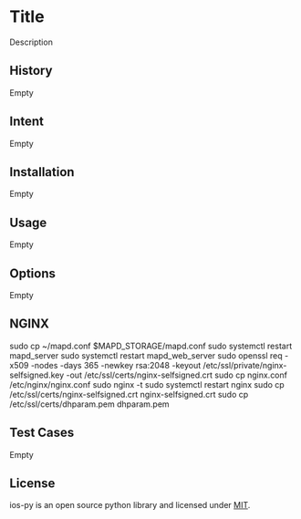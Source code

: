 # Title
Description

## History
Empty

## Intent
Empty

## Installation
Empty

## Usage
Empty

## Options
Empty

## NGINX
sudo cp ~/mapd.conf $MAPD_STORAGE/mapd.conf
sudo systemctl restart mapd_server
sudo systemctl restart mapd_web_server
 sudo openssl req -x509 -nodes -days 365 -newkey rsa:2048 -keyout /etc/ssl/private/nginx-selfsigned.key -out /etc/ssl/certs/nginx-selfsigned.crt
sudo cp nginx.conf /etc/nginx/nginx.conf 
sudo nginx -t
sudo systemctl restart nginx
sudo cp /etc/ssl/certs/nginx-selfsigned.crt nginx-selfsigned.crt 
sudo cp /etc/ssl/certs/dhparam.pem dhparam.pem 
## Test Cases
Empty

## License
ios-py is an open source python library and licensed under [MIT](../master/LICENSE).